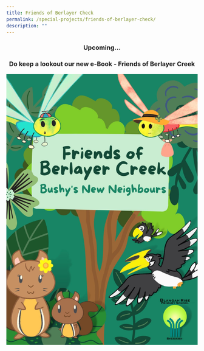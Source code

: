 ```yaml
---
title: Friends of Berlayer Check
permalink: /special-projects/friends-of-berlayer-check/
description: ""
---
```

<center><h3>Upcoming...</h3>

<h3> Do keep a lookout our new e-Book - Friends of Berlayer Creek </h3></center>

![](/images/Special%20Projects/friends-of-berlayer-creek-book-1448x2048.jpeg)